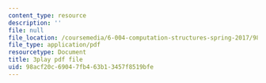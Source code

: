 ```yaml
---
content_type: resource
description: ''
file: null
file_location: /coursemedia/6-004-computation-structures-spring-2017/98acf20c69047fb463b13457f8519bfe_q38KAGAKORk.pdf
file_type: application/pdf
resourcetype: Document
title: 3play pdf file
uid: 98acf20c-6904-7fb4-63b1-3457f8519bfe
---
```


